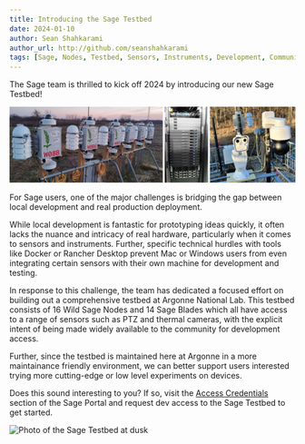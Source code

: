 ```yaml
---
title: Introducing the Sage Testbed
date: 2024-01-10
author: Sean Shahkarami
author_url: http://github.com/seanshahkarami
tags: [Sage, Nodes, Testbed, Sensors, Instruments, Development, Community]
---
```


The Sage team is thrilled to kick off 2024 by introducing our new Sage Testbed!

![Photo of the Sage Testbed](./img/sage-testbed/sage-testbed.png)

<!--truncate-->

For Sage users, one of the major challenges is bridging the gap between local development and real production deployment.

While local development is fantastic for prototyping ideas quickly, it often lacks the nuance and intricacy of real hardware, particularly when it comes to sensors and instruments. Further, specific technical hurdles with tools like Docker or Rancher Desktop prevent Mac or Windows users from even integrating certain sensors with their own machine for development and testing.

In response to this challenge, the team has dedicated a focused effort on building out a comprehensive testbed at Argonne National Lab. This testbed consists of 16 Wild Sage Nodes and 14 Sage Blades which all have access to a range of sensors such as PTZ and thermal cameras, with the explicit intent of being made widely available to the community for development access.

Further, since the testbed is maintained here at Argonne in a more maintainance friendly environment, we can better support users interested trying more cutting-edge or low level experiments on devices.

Does this sound interesting to you? If so, visit the [Access Credentials](https://portal.sagecontinuum.org/account/access) section of the Sage Portal and request dev access to the Sage Testbed to get started.

![Photo of the Sage Testbed at dusk](./img/sage-testbed/sunset.jpg)
